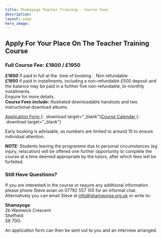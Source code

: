 ```yaml
---
title: Shamayoga Teacher Training - Course Fees
description:
layout: page
hero_image:
---
```


## Apply For Your Place On The Teacher Training Course

### Full Course Fee: &pound;1800 / &pound;1950

**&pound;1800**&nbsp;if paid in full at the &nbsp;time of booking . &nbsp;Non refundable.<br>**&pound;1950**&nbsp;if paid in installments, including a non-refundable &pound;500 deposit and the balance may be paid in a further five non-refundable, bi-monthly installments.<br>Enquire for more details.<br>**Course Fees include:**&nbsp;illustrated downloadable handouts and two instructional download albums.

[Application Form ](https://docs.google.com/document/d/1RxLa9lZoZbLZVFeo-s1E8IInCYi9LeQt9HW-UN5wdf8/export?format=pdf){: .download target="_blank"}[Course Calendar ](https://docs.google.com/document/d/1IXi6E2fqSDNFFPBay0kDKK0YJ1hCtxVCxR-iawnzsew/export?format=pdf){: .download target="_blank"}

Early booking is advisable, as numbers are limited to around 10 to ensure individual attention.

**NOTE:** Students leaving the programme due to personal circumstances (eg injury, relocation) will be offered one further opportunity to complete the course at a time deemed appropriate by the tutors, after which fees will be forfeited.

### Still Have Questions?

If you are interested in the course or require any additional information please phone Steve avian on 07792 557 105 for an informal chat. Alternatively you can email Steve at [info@shamayoga.org.uk](mailto:info@shamayoga.org.uk) or write to:

**Shamayoga**<br>2b Westwick Crescent<br>Sheffield<br>S8 7DG

An application form can then be sent out to you and an interview arranged.